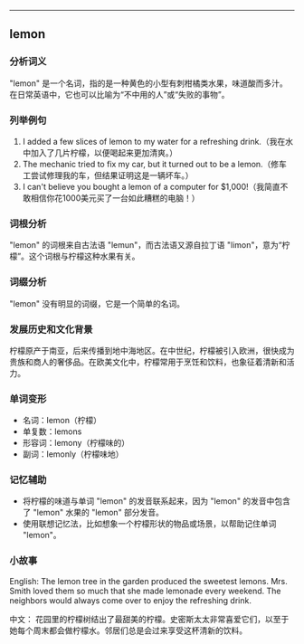 
---------------
## lemon
### 分析词义
"lemon" 是一个名词，指的是一种黄色的小型有刺柑橘类水果，味道酸而多汁。在日常英语中，它也可以比喻为“不中用的人”或“失败的事物”。

### 列举例句
1. I added a few slices of lemon to my water for a refreshing drink.（我在水中加入了几片柠檬，以便喝起来更加清爽。）
2. The mechanic tried to fix my car, but it turned out to be a lemon.（修车工尝试修理我的车，但结果证明这是一辆坏车。）
3. I can't believe you bought a lemon of a computer for $1,000!（我简直不敢相信你花1000美元买了一台如此糟糕的电脑！）

### 词根分析
"lemon" 的词根来自古法语 "lemun"，而古法语又源自拉丁语 "limon"，意为“柠檬”。这个词根与柠檬这种水果有关。

### 词缀分析
"lemon" 没有明显的词缀，它是一个简单的名词。

### 发展历史和文化背景
柠檬原产于南亚，后来传播到地中海地区。在中世纪，柠檬被引入欧洲，很快成为贵族和商人的奢侈品。在欧美文化中，柠檬常用于烹饪和饮料，也象征着清新和活力。

### 单词变形
- 名词：lemon（柠檬）
- 单复数：lemons
- 形容词：lemony（柠檬味的）
- 副词：lemonly（柠檬味地）

### 记忆辅助
- 将柠檬的味道与单词 "lemon" 的发音联系起来，因为 "lemon" 的发音中包含了 "lemon" 水果的 "lemon" 部分发音。
- 使用联想记忆法，比如想象一个柠檬形状的物品或场景，以帮助记住单词 "lemon"。

### 小故事
English:
The lemon tree in the garden produced the sweetest lemons. Mrs. Smith loved them so much that she made lemonade every weekend. The neighbors would always come over to enjoy the refreshing drink.

中文：
花园里的柠檬树结出了最甜美的柠檬。史密斯太太非常喜爱它们，以至于她每个周末都会做柠檬水。邻居们总是会过来享受这杯清新的饮料。

